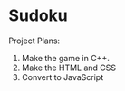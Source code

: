 # Sudoku
Project Plans:
<ol>
<li> Make the game in C++.
<li> Make the HTML and CSS
<li> Convert to JavaScript
</ol>
